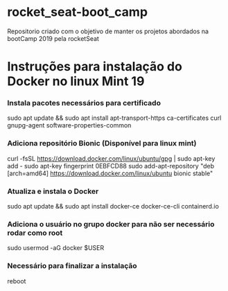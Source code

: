 # rocket_seat-boot_camp
Repositorio criado com o objetivo de manter os projetos abordados na bootCamp 2019 pela rocketSeat

# Instruções para instalação do Docker no linux Mint 19
### Instala pacotes necessários para certificado
sudo apt update && sudo apt install apt-transport-https ca-certificates curl gnupg-agent software-properties-common
### Adiciona repositório Bionic (Disponível para linux mint)
curl -fsSL https://download.docker.com/linux/ubuntu/gpg | sudo apt-key add -
sudo apt-key fingerprint 0EBFCD88
sudo add-apt-repository "deb [arch=amd64] https://download.docker.com/linux/ubuntu bionic stable"
### Atualiza e instala o Docker
sudo apt update && sudo apt install docker-ce docker-ce-cli containerd.io
### Adiciona o usuário no grupo docker para não ser necessário rodar como root
sudo usermod -aG docker $USER
### Necessário para finalizar a instalação
reboot
